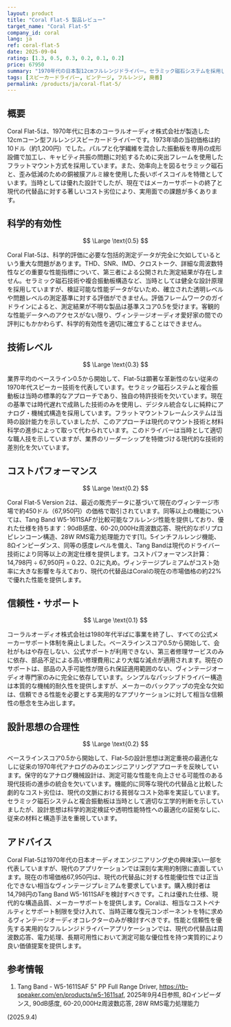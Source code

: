 ```yaml
---
layout: product
title: "Coral Flat-5 製品レビュー"
target_name: "Coral Flat-5"
company_id: coral
lang: ja
ref: coral-flat-5
date: 2025-09-04
rating: [1.3, 0.5, 0.3, 0.2, 0.1, 0.2]
price: 67950
summary: "1970年代の日本製12cmフルレンジドライバー。セラミック磁石システムを採用した当時の設計だが、旧式技術、メーカーサポート終了、現代品に対する著しいコストパフォーマンスの悪さが課題。"
tags: [スピーカードライバー, ビンテージ, フルレンジ, 廃番]
permalink: /products/ja/coral-flat-5/
---
```

## 概要

Coral Flat-5は、1970年代に日本のコーラルオーディオ株式会社が製造した12cmコーン型フルレンジスピーカードライバーです。1973年頃の当初価格は約10ドル（約1,200円）でした。パルプと化学繊維を混合した振動板を専用の成形設備で加工し、キャビティ共振の問題に対処するために突出フレームを使用したフラットマウント方式を採用しています。また、効率向上を図るセラミック磁石と、歪み低減のための銅被膜アルミ線を使用した長いボイスコイルを特徴としています。当時としては優れた設計でしたが、現在ではメーカーサポートの終了と現代の代替品に対する著しいコスト劣位により、実用面での課題が多くあります。

## 科学的有効性

$$ \Large \text{0.5} $$

Coral Flat-5は、科学的評価に必要な包括的測定データが完全に欠如しているという重大な問題があります。THD、SNR、IMD、クロストーク、詳細な周波数特性などの重要な性能指標について、第三者による公開された測定結果が存在しません。セラミック磁石技術や複合振動板構造など、当時としては健全な設計原理を採用していますが、検証可能な性能データがないため、確立された透明レベルや問題レベルの測定基準に対する評価ができません。評価フレームワークのガイドラインによると、測定結果が不明な製品は基準スコア0.5を受けます。客観的な性能データへのアクセスがない限り、ヴィンテージオーディオ愛好家の間での評判にもかかわらず、科学的有効性を適切に確立することはできません。

## 技術レベル

$$ \Large \text{0.3} $$

業界平均のベースライン0.5から開始して、Flat-5は顕著な革新性のない従来の1970年代スピーカー技術を代表しています。セラミック磁石システムと複合振動板は当時の標準的なアプローチであり、独自の特許技術を欠いています。現在の基準では時代遅れで成熟した技術のみを使用し、デジタル統合なしに純粋にアナログ・機械式構造を採用しています。フラットマウントフレームシステムは当時の設計能力を示していましたが、このアプローチは現代のマウント技術と材料科学の進歩によって取って代わられています。このドライバーは当時として適切な職人技を示していますが、業界のリーダーシップを特徴づける現代的な技術的差別化を欠いています。

## コストパフォーマンス

$$ \Large \text{0.2} $$

Coral Flat-5 Version 2は、最近の販売データに基づいて現在のヴィンテージ市場で約450ドル（67,950円）の価格で取引されています。同等以上の機能については、Tang Band W5-1611SAFが比較可能なフルレンジ性能を提供しており、優れた仕様を持ちます：90dB感度、60-20,000Hz周波数応答、現代的なポリプロピレンコーン構造、28W RMS電力処理能力です[1]。5インチフルレンジ機能、8Ωインピーダンス、同等の感度レベルを備え、Tang Bandは現代のドライバー技術により同等以上の測定仕様を提供します。コストパフォーマンス計算：14,798円 ÷ 67,950円 = 0.22、0.2に丸め。ヴィンテージプレミアムがコスト効率に大きな影響を与えており、現代の代替品はCoralの現在の市場価格の約22%で優れた性能を提供します。

## 信頼性・サポート

$$ \Large \text{0.1} $$

コーラルオーディオ株式会社は1980年代半ばに事業を終了し、すべての公式メーカーサポート体制を廃止しました。ベースラインスコア0.5から開始して、会社がもはや存在しない、公式サポートが利用できない、第三者修理サービスのみに依存、部品不足による高い修理費用により大幅な減点が適用されます。現在のサポートは、部品の入手可能性が限られ保証適用範囲のない、ヴィンテージオーディオ専門家のみに完全に依存しています。シンプルなパッシブドライバー構造は本質的な機械的耐久性を提供しますが、メーカーのバックアップの完全な欠如は、信頼できる性能を必要とする実用的なアプリケーションに対して相当な信頼性の懸念を生み出します。

## 設計思想の合理性

$$ \Large \text{0.2} $$

ベースラインスコア0.5から開始して、Flat-5の設計思想は測定重視の最適化なしに従来の1970年代アナログのみのエンジニアリングアプローチを反映しています。保守的なアナログ機械設計は、測定可能な性能を向上させる可能性のある現代技術の進歩の統合を欠いています。機能的に同等な現代の代替品と比較した劇的なコスト劣位は、現代の文脈における貧弱なコスト効率を実証しています。セラミック磁石システムと複合振動板は当時として適切な工学的判断を示していましたが、設計思想は科学的測定検証や透明性能特性への最適化の証拠なしに、従来の材料と構造手法を重視しています。

## アドバイス

Coral Flat-5は1970年代の日本オーディオエンジニアリング史の興味深い一部を代表していますが、現代のアプリケーションでは深刻な実用的制限に直面しています。現在の市場価格67,950円は、現代の代替品に対する性能優位性では正当化できない相当なヴィンテージプレミアムを要求しています。購入検討者は14,798円のTang Band W5-1611SAFを検討すべきです。これは優れた仕様、現代的な構造品質、メーカーサポートを提供します。Coralは、相当なコストペナルティとサポート制限を受け入れて、当時正確な復元コンポーネントを特に求めるヴィンテージオーディオコレクターのみが検討すべきです。性能と信頼性を優先する実用的なフルレンジドライバーアプリケーションでは、現代の代替品は周波数応答、電力処理、長期可用性において測定可能な優位性を持つ実質的により良い価値提案を提供します。

## 参考情報

1. Tang Band - W5-1611SAF 5" PP Full Range Driver, https://tb-speaker.com/en/products/w5-1611saf, 2025年9月4日参照, 8Ωインピーダンス, 90dB感度, 60-20,000Hz周波数応答, 28W RMS電力処理能力

(2025.9.4)